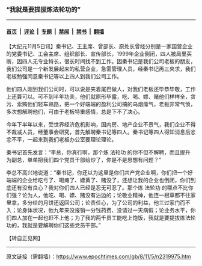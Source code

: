 ### “我就是要提拔炼法轮功的”

---

#### [首页](../../../..?n2319975) &nbsp;|&nbsp; [评论](../../../../../epoch-comment?n2319975) &nbsp;|&nbsp; [专题](../../../../../epoch-special?n2319975) &nbsp;|&nbsp; [禁闻](../../../../../epoch-news?n2319975) &nbsp;|&nbsp; [禁书](../../../../../books?n2319975) &nbsp;|&nbsp; [翻墙](https://github.com/gfw-breaker/nogfw/blob/master/README.md?n2319975)


<div class="post_content" id="artbody" itemprop="articleBody">
 <!-- article content begin -->
 <p>
  【大纪元11月5日讯】秦书记、王主席、曾部长、原处长曾经分别是一家国营企业的党委书记、工会主席、组织部长、宣传部长，1999年企业倒闭，四人被局里买断，因四人无专业特长，很长时间找不到工作。因秦书记是我们公司老板的朋友，我们公司是一个新发展起来的私营企业，急需管理人员，经秦书记再三央求，我们老板勉强同意秦书记等以上四人到我们公司工作。
 </p>
 <p>
  他们四人刚到我们公司时，可以说是夹着尾巴做人，对我们老板还毕恭毕敬，工作上还算可以。可不到半年功夫，他们就原形毕露，吃、喝、嫖、赌他们样样全，贪污、索贿他们轻车熟路，把一个好端端的盈利公司搞的乌烟瘴气，老板非常气愤，多次想解聘他们，可由于老板特重感情，总是下不了决心。
 </p>
 <p>
  今年下半年以来，受世界经济危机影响，国内房、地产企业不景气，我们企业不得不裁减人员，经董事会研究，首先解聘秦书记等四人。秦书记等四人得知消息后忿忿不平，一起来到我们老板办公室要理论理论。
 </p>
 <p>
  秦书记首先发言：“李总，你真行啊，那个炼
  <ok href="https://www.epochtimes.com/gb/tag/%E6%B3%95%E8%BD%AE%E5%8A%9F.html">
   法轮功
  </ok>
  的你不但不解聘，而且提升为副总，单单把我们四个党员干部给炒了，你是不是思想有问题？”
 </p>
 <p>
  李总不高兴地说道：“秦书记，你还以为这里是你们共产党企业啊，你们把一个好端端的企业给吃亏了、喝瘫了、嫖黄了、赌没了，还想让我的企业也倒闭，你们到底还有没有良心？我对你们四人已经是忍无可忍了。那个炼
  <ok href="https://www.epochtimes.com/gb/tag/%E6%B3%95%E8%BD%AE%E5%8A%9F.html">
   法轮功
  </ok>
  的哪点不比你们强？论为人，他吃、喝、嫖、赌没有沾边的；论敬业精神，他连一根草都不往家里拿，多分给的月饼还返回公司；论责任心，为了公司的利益，他三过家门而不入；论身体状况，他九年来没报销一分钱药费、没请过一天病假；论业务水平，你们四人加在一起也赶不上他；为了我的两千员工能吃上饱饭，我就是要提拔炼法轮功的，我就是要解聘你们这些党员干部。”
 </p>
 <p>
  【转自正见网】
  <font color="#ffffff">
   (http://www.dajiyuan.com)
  </font>
 </p>
 <!-- article content end -->
 <div id="below_article_ad">
 </div>
</div>


---

原文链接（需翻墙）：https://www.epochtimes.com/gb/8/11/5/n2319975.htm